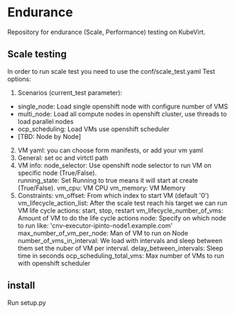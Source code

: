 # Endurance
Repository for endurance (Scale, Performance) testing on KubeVirt.

## Scale testing 
In order to run scale test you need to use the conf/scale_test.yaml
Test options:
1. Scenarios (current_test parameter): 
- single_node: Load single openshift node with configure number of VMS
- multi_node: Load all compute nodes in openshift cluster, use threads to load parallel nodes
- ocp_scheduling: Load VMs use openshift scheduler 
- [TBD: Node by Node]

2. VM yaml: you can choose form manifests, or add your vm yaml
3. General: set oc and virtctl path
4. VM info: 
   node_selector: Use openshift node selector to run VM on specific node (True/False).  
   running_state: Set Running to true means it will start at create (True/False).
   vm_cpu: VM CPU
   vm_memory: VM Memory
5. Constraints:
    vm_offset: From which index to start VM (default '0')
    vm_lifecycle_action_list: After the scale test reach his target we can run VM life cycle actions: start, stop, restart
    vm_lifecycle_number_of_vms: Amount of VM to do the life cycle actions
    node: Specify on which node to run like: 'cnv-executor-ipinto-node1.example.com'
    max_number_of_vm_per_node: Man of VM to run on Node 
    number_of_vms_in_interval: We load with intervals and sleep between them set the nuber of VM per interval.
    delay_between_intervals: Sleep time in seconds
    ocp_scheduling_total_vms: Max number of VMs to run with openshift scheduler 


## install
Run setup.py
